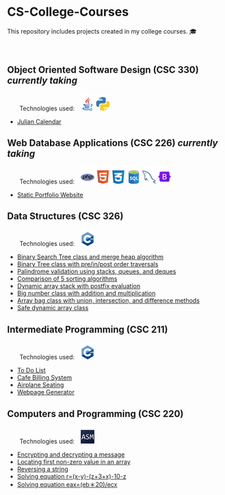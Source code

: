 <!--
Regular space: &nbsp;
Two spaces gap: &ensp;
Four spaces gap: &emsp;
-->

CS-College-Courses
=================================================================================================================================================================================
This repository includes projects created in my college courses. :mortar_board:  
<br><br>

Object Oriented Software Design (CSC 330) <i>currently taking</i> 
---------------------------------------------------------------------------------------------------------------------------------------------------------------------------------
<p> &emsp; &ensp; Technologies used: &ensp; <img src="/icons/java32x32.png" alt="java">&nbsp;<img src="/icons/python32x32.png" alt="python"> </p> 

* [Julian Calendar](https://github.com/smilteval/CS-College-Courses/blob/main/Object%20Oriented%20Software%20Design/lab1/JulianCalendar.java)

Web Database Applications (CSC 226) <i>currently taking</i> 
---------------------------------------------------------------------------------------------------------------------------------------------------------------------------------
<p> &emsp; &ensp; Technologies used: &ensp; <img src="/icons/php32x32.png" alt="php">&nbsp;<img src="/icons/html32x32.png" alt="html">&nbsp;<img src="/icons/css32x32.png" alt="css">&nbsp;<img src="/icons/sql32x32.png" alt="sql">&nbsp;<img src="/icons/mysql32x32.png" alt="mysql">&nbsp;<img src="/icons/bootstrap32x32.png" alt="bootstrap"> </p>

* [Static Portfolio Website](https://github.com/smilteval/CS-College-Courses/blob/main/Web%20Database%20Applications/Portfolio/portfolio.html)

Data Structures (CSC 326) 
---------------------------------------------------------------------------------------------------------------------------------------------------------------------------------
<p> &emsp; &ensp; Technologies used: &ensp; <img src="/icons/cpp32x32.png" alt="cpp"> </p>

* [Binary Search Tree class and merge heap algorithm](https://github.com/smilteval/CS-College-Courses/blob/main/Data-Structures/ValasinaiteS_a09.cpp)
* [Binary Tree class with pre/in/post order traversals](https://github.com/smilteval/CS-College-Courses/blob/main/Data-Structures/ValasinaiteS_a08.cpp)
* [Palindrome validation using stacks, queues, and deques](https://github.com/smilteval/CS-College-Courses/blob/main/Data-Structures/ValasinaiteS_a06.cpp)
* [Comparison of 5 sorting algorithms](https://github.com/smilteval/CS-College-Courses/blob/main/Data-Structures/ValasinaiteS_p05.cpp)
* [Dynamic array stack with postfix evaluation](https://github.com/smilteval/CS-College-Courses/blob/main/Data-Structures/ValasinaiteS_a04.cpp)
* [Big number class with addition and multiplication](https://github.com/smilteval/CS-College-Courses/blob/main/Data-Structures/ValasinaiteS_p03.cpp)
* [Array bag class with union, intersection, and difference methods](https://github.com/smilteval/CS-College-Courses/blob/main/Data-Structures/ValasinaiteS_a02.cpp)
* [Safe dynamic array class](https://github.com/smilteval/CS-College-Courses/blob/main/Data-Structures/ValasinaiteS_a01.cpp)



Intermediate Programming (CSC 211) 
---------------------------------------------------------------------------------------------------------------------------------------------------------------------------------
<p> &emsp; &ensp; Technologies used: &ensp; <img src="/icons/cpp32x32.png" alt="cpp"> </p>

* [To Do List](https://github.com/smilteval/CS-College-Courses/blob/main/Intermediate-Programming/ToDoList.cpp)
* [Cafe Billing System](https://github.com/smilteval/CS-College-Courses/blob/main/Intermediate-Programming/cafe%20billing.cpp)
* [Airplane Seating](https://github.com/smilteval/CS-College-Courses/blob/main/Intermediate-Programming/Airplane%20seating.cpp)
* [Webpage Generator](https://github.com/smilteval/CS-College-Courses/blob/main/Intermediate-Programming/webpageGenerator.cpp)  



Computers and Programming (CSC 220) 
---------------------------------------------------------------------------------------------------------------------------------------------------------------------------------
<p> &emsp; &ensp; Technologies used: &ensp; <img src="/icons/asm32x32.png" alt="asm"> </p> 

* [Encrypting and decrypting a message](https://github.com/smilteval/CS-College-Courses/blob/main/Computers%20and%20Programming/encryption.asm)
* [Locating first non-zero value in an array](https://github.com/smilteval/CS-College-Courses/blob/main/Computers%20and%20Programming/FindNonZero.asm)
* [Reversing a string](https://github.com/smilteval/CS-College-Courses/blob/main/Computers%20and%20Programming/revstr2.asm)
* [Solving equation r=(x-y)-(z+3+x)-10-z](https://github.com/smilteval/CS-College-Courses/blob/main/Computers%20and%20Programming/equationMul.asm)
* [Solving equation eax=(eb＊20)/ecx](https://github.com/smilteval/CS-College-Courses/blob/main/Computers%20and%20Programming/equationAddSub.asm)
